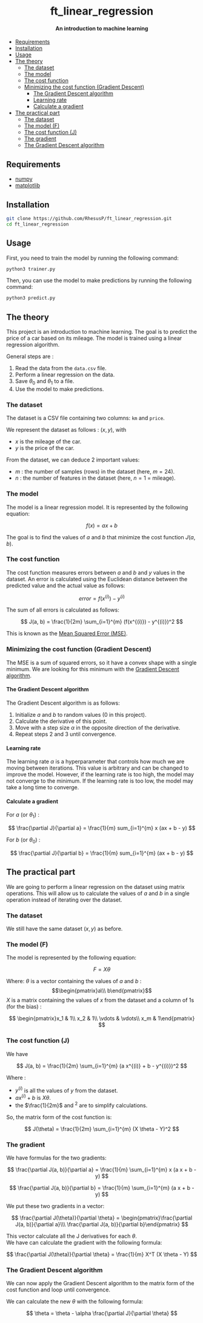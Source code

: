<div align="center">

# ft_linear_regression

#### An introduction to machine learning

</div>

- [Requirements](#requirements)
- [Installation](#installation)
- [Usage](#usage)
- [The theory](#the-theory)
  - [The dataset](#the-dataset)
  - [The model](#the-model)
  - [The cost function](#the-cost-function)
  - [Minimizing the cost function (Gradient Descent)](#minimizing-the-cost-function-gradient-descent)
    - [The Gradient Descent algorithm](#the-gradient-descent-algorithm)
    - [Learning rate](#learning-rate)
    - [Calculate a gradient](#calculate-a-gradient)
- [The practical part](#the-practical-part)
  - [The dataset](#the-dataset-1)
  - [The model (F)](#the-model-f)
  - [The cost function (J)](#the-cost-function-j)
  - [The gradient](#the-gradient)
  - [The Gradient Descent algorithm](#the-gradient-descent-algorithm-1)

## Requirements

- [numpy](https://numpy.org/install/)
- [matplotlib](https://matplotlib.org/stable/install/index.html)

## Installation

```bash
git clone https://github.com/RhesusP/ft_linear_regression.git
cd ft_linear_regression
```

## Usage

First, you need to train the model by running the following command:

```bash
python3 trainer.py
```

Then, you can use the model to make predictions by running the following command:

```bash
python3 predict.py
```

## The theory

This project is an introduction to machine learning. The goal is to predict the price of a car based on its mileage. The
model is trained using a linear regression algorithm.

General steps are :

1. Read the data from the `data.csv` file.
2. Perform a linear regression on the data.
3. Save $\theta_0$ and $\theta_1$ to a file.
4. Use the model to make predictions.

### The dataset

The dataset is a CSV file containing two columns: `km` and `price`.

We represent the dataset as follows : $(x, y)$, with

- $x$ is the mileage of the car.
- $y$ is the price of the car.

From the dataset, we can deduce 2 important values:

- $m$ : the number of samples (rows) in the dataset (here, $m = 24$).
- $n$ : the number of features in the dataset (here, $n = 1$ = mileage).

### The model

The model is a linear regression model. It is represented by the following equation:

$$
f(x) = ax+ b
$$

The goal is to find the values of $a$ and $b$ that minimize the cost function $J(a, b)$.

### The cost function

The cost function measures errors between $a$ and $b$ and $y$ values in the dataset.
An error is calculated using the Euclidean distance between the predicted value and the actual value as follows:

$$
error = f(x^{(i)}) - y^{(i)}
$$

The sum of all errors is calculated as follows:

$$
J(a, b) = \frac{1}{2m} \sum_{i=1}^{m} (f(x^{(i)}) - y^{(i)})^2
$$

This is known as the [Mean Squared Error (MSE)](https://en.wikipedia.org/wiki/Mean_squared_error).

### Minimizing the cost function (Gradient Descent)

The MSE is a sum of squared errors, so it have a convex shape with a single minimum. We are looking for this minimum with the [Gradient Descent algorithm](https://en.wikipedia.org/wiki/Gradient_descent).

#### The Gradient Descent algorithm

The Gradient Descent algorithm is as follows:

1. Initialize $a$ and $b$ to random values (0 in this project).
2. Calculate the derivative of this point.
3. Move with a step size $\alpha$ in the opposite direction of the derivative.
4. Repeat steps 2 and 3 until convergence.

#### Learning rate

The learning rate $\alpha$ is a hyperparameter that controls how much we are moving between iterations. This value is
arbitrary and can be changed to improve the model. However, if the learning rate is too high, the model may not converge
to the minimum. If the learning rate is too low, the model may take a long time to converge.

#### Calculate a gradient

For $a$ (or $\theta_1$) :

$$
\frac{\partial J}{\partial a} = \frac{1}{m} sum_{i=1}^{m} x (ax + b - y)
$$

For $b$ (or $\theta_0$) :

$$
\frac{\partial J}{\partial b} = \frac{1}{m} sum_{i=1}^{m} (ax + b - y)
$$

## The practical part

We are going to perform a linear regression on the dataset using matrix operations. This will allow us to calculate the
values of $a$ and $b$ in a single operation instead of iterating over the dataset.

### The dataset

We still have the same dataset $(x, y)$ as before.

### The model (F)

The model is represented by the following equation:

$$
F = X \theta
$$

Where:
$\theta$ is a vector containing the values of $a$ and $b$ : $$\begin{pmatrix}a\\\ b\end{pmatrix}$$
$X$ is a matrix containing the values of $x$ from the dataset and a column of 1s (for the bias) :

$$
\begin{pmatrix}x_1 & 1\\ x_2 & 1\\ \vdots & \vdots\\ x_m & 1\end{pmatrix}
$$

### The cost function (J)

We have

$$
J(a, b) = \frac{1}{2m} \sum_{i=1}^{m} (a x^{(i)} + b - y^{(i)})^2
$$

Where :

- $y^{(i)}$ is all the values of $y$ from the dataset.
- $a x^{(i)} + b$ is $X \theta$.
- the $\frac{1}{2m}$ and $^2$ are to simplify calculations.

So, the matrix form of the cost function is:

$$
J(\theta) = \frac{1}{2m} \sum_{i=1}^{m} (X \theta - Y)^2
$$

### The gradient

We have formulas for the two gradients:

$$
\frac{\partial J(a, b)}{\partial a} = \frac{1}{m} \sum_{i=1}^{m} x (a x + b - y)
$$

$$
\frac{\partial J(a, b)}{\partial b} = \frac{1}{m} \sum_{i=1}^{m} (a x + b - y)
$$

We put these two gradients in a vector:

$$
\frac{\partial J(\theta)}{\partial \theta} = \begin{pmatrix}\frac{\partial J(a, b)}{\partial a}\\\ \frac{\partial J(a,
b)}{\partial b}\end{pmatrix}
$$

This vector calculate all the J derivatives for each $\theta$.  
We have can calculate the gradient with the following formula:  

$$
\frac{\partial J(\theta)}{\partial \theta} = \frac{1}{m} X^T (X \theta - Y)
$$

### The Gradient Descent algorithm

We can now apply the Gradient Descent algorithm to the matrix form of the cost function and loop until convergence.

We can calculate the new $\theta$ with the following formula:  

$$
\theta = \theta - \alpha \frac{\partial J}{\partial \theta}
$$